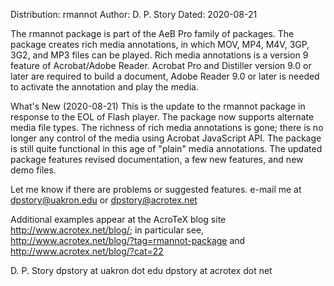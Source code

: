Distribution: rmannot
Author: D. P. Story
Dated: 2020-08-21

The rmannot package is part of the AeB Pro family of packages. The package 
creates rich media annotations, in which MOV, MP4, M4V, 3GP, 3G2, and MP3 
files can be played. Rich media annotations is a version 9 feature of 
Acrobat/Adobe Reader. Acrobat Pro and Distiller version 9.0 or later are 
required to build a document, Adobe Reader 9.0 or later is needed to activate 
the annotation and play the media. 

What's New (2020-08-21) This is the update to the rmannot package in response 
to the EOL of Flash player. The package now supports alternate media file 
types. The richness of rich media annotations is gone; there is no longer any 
control of the media using Acrobat JavaScript API. The package is still quite 
functional in this age of "plain" media annotations. The updated package 
features revised documentation, a few new features, and new demo files.

Let me know if there are problems or suggested features.  e-mail
me at dpstory@uakron.edu or dpstory@acrotex.net

Additional examples appear at the AcroTeX blog site
http://www.acrotex.net/blog/; in particular see, 
http://www.acrotex.net/blog/?tag=rmannot-package and
http://www.acrotex.net/blog/?cat=22


D. P. Story
dpstory at uakron dot edu
dpstory at acrotex dot net

